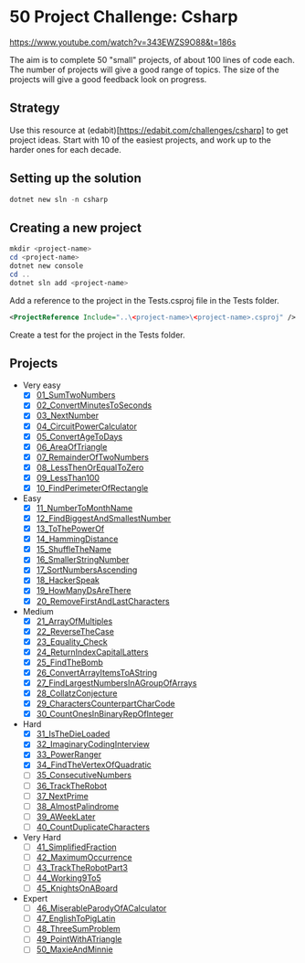 # 50 Project Challenge: Csharp

https://www.youtube.com/watch?v=343EWZS9O88&t=186s

The aim is to complete 50 "small" projects, of about 100 lines of code each.
The number of projects will give a good range of topics.
The size of the projects will give a good feedback look on progress.

## Strategy

Use this resource at (edabit)[https://edabit.com/challenges/csharp] to get project ideas.
Start with 10 of the easiest projects, and work up to the harder ones for each decade.

## Setting up the solution

```powershell
dotnet new sln -n csharp
```

## Creating a new project

```powershell
mkdir <project-name>
cd <project-name>
dotnet new console
cd ..
dotnet sln add <project-name>
```

Add a reference to the project in the Tests.csproj file in the Tests folder.

```xml
<ProjectReference Include="..\<project-name>\<project-name>.csproj" />
```

Create a test for the project in the Tests folder.

## Projects

- Very easy
  - [x] [01_SumTwoNumbers](https://edabit.com/challenge/xfRucdwGksiyjZq4K)
  - [x] [02_ConvertMinutesToSeconds](https://edabit.com/challenge/bizjGL4wyd8PwR4Ke)
  - [x] [03_NextNumber](https://edabit.com/challenge/RzkLShpDgDqG3c45H)
  - [x] [04_CircuitPowerCalculator](https://edabit.com/challenge/L2fwjYi9YixY8kJfK)
  - [x] [05_ConvertAgeToDays](https://edabit.com/challenge/nkkKguC5TgWnBiMLA)
  - [x] [06_AreaOfTriangle](https://edabit.com/challenge/aiaLK9Tg6qc8sLDjv)
  - [x] [07_RemainderOfTwoNumbers](https://edabit.com/challenge/4p5WBxogs2ENAb4Wu)
  - [x] [08_LessThenOrEqualToZero](https://edabit.com/challenge/7KX5NogxnTzrKEd5P)
  - [x] [09_LessThan100](https://edabit.com/challenge/3ZwEJFANGaSpqnzrs)
  - [x] [10_FindPerimeterOfRectangle](https://edabit.com/challenge/5JzZhNdpRkDKsWwFW)

- Easy
  - [x] [11_NumberToMonthName](https://edabit.com/challenge/uevxL5FNM77otyo9Z)
  - [x] [12_FindBiggestAndSmallestNumber](https://edabit.com/challenge/uevxL5FNM77otyo9Z)
  - [x] [13_ToThePowerOf](https://edabit.com/challenge/esARjHfWfdRP6ePEC)
  - [x] [14_HammingDistance](https://edabit.com/challenge/K49LXsoMmS6tXxP7R)
  - [x] [15_ShuffleTheName](https://edabit.com/challenge/c4W4BNymgCC5WkfHp)
  - [x] [16_SmallerStringNumber](https://edabit.com/challenge/uBqpafqjoYNPuQ7Pr)
  - [x] [17_SortNumbersAscending](https://edabit.com/challenge/RocWAnyqu5J4fiZxS)
  - [x] [18_HackerSpeak](https://edabit.com/challenge/7nzfry4P3WrrL7t38)
  - [x] [19_HowManyDsAreThere](https://edabit.com/challenge/YxoGXwpApf9De7y5w)
  - [x] [20_RemoveFirstAndLastCharacters](https://edabit.com/challenge/hjFH2T4Gay7m9ka2m)

- Medium
  - [x] [21_ArrayOfMultiples](https://edabit.com/challenge/2QvnWexKoLfcJkSsc)
  - [x] [22_ReverseTheCase](https://edabit.com/challenge/99oN5igrbXddAjHEL)
  - [x] [23_Equality_Check](https://edabit.com/challenge/Q7g8sfg7DJq6CyMMu)
  - [x] [24_ReturnIndexCapitalLatters](https://edabit.com/challenge/Q7g8sfg7DJq6CyMMu)
  - [x] [25_FindTheBomb](https://edabit.com/challenge/JYEufqRvkusjr5R58)
  - [x] [26_ConvertArrayItemsToAString](https://edabit.com/challenge/hqTYj7NbLnCcjxryi)
  - [x] [27_FindLargestNumbersInAGroupOfArrays](https://edabit.com/challenge/nermqxzovZbfFBC9X)
  - [x] [28_CollatzConjecture](https://edabit.com/challenge/F6m5ZRyzK5fmqTrBG)
  - [x] [29_CharactersCounterpartCharCode](https://edabit.com/challenge/zaokQWNdEudmFWpk7)
  - [x] [30_CountOnesInBinaryRepOfInteger](https://edabit.com/challenge/zn3A3AAzoE7vezw7Q)

- Hard
  - [x] [31_IsTheDieLoaded](https://edabit.com/challenge/nH26ehGyyWw86Nsko)
  - [x] [32_ImaginaryCodingInterview](https://edabit.com/challenge/dZeNE4BJhyNgA99Fq)
  - [x] [33_PowerRanger](https://edabit.com/challenge/McGCFZYn8ikn3GSqz)
  - [x] [34_FindTheVertexOfQuadratic](https://edabit.com/challenge/TH8Y97XYtGgbDW8Qw)
  - [ ] [35_ConsecutiveNumbers](https://edabit.com/challenge/TAZywz6R2hu9tDQWc)
  - [ ] [36_TrackTheRobot](https://edabit.com/challenge/g88PKZrCY6sWPBva7)
  - [ ] [37_NextPrime](https://edabit.com/challenge/FKb8JY75nkaHz7B3F)
  - [ ] [38_AlmostPalindrome](https://edabit.com/challenge/t6R99zCQ7nesR7Rdk)
  - [ ] [39_AWeekLater](https://edabit.com/challenge/y4esBva2cYph5QKg5)
  - [ ] [40_CountDuplicateCharacters](https://edabit.com/challenge/wXCzoLtvvEEYBs3p9)

- Very Hard
  - [ ] [41_SimplifiedFraction](https://edabit.com/challenge/3wT3QcDdfvMR3amjc)
  - [ ] [42_MaximumOccurrence](https://edabit.com/challenge/vtdfueRCmpRGyLAGs)
  - [ ] [43_TrackTheRobotPart3](https://edabit.com/challenge/6S2aJYTjAka94muDT)
  - [ ] [44_Working9To5](https://edabit.com/challenge/rkzH6YsPNgoJjn75i)
  - [ ] [45_KnightsOnABoard](https://edabit.com/challenge/EwAXuk4urzK8WkRGw)

- Expert
  - [ ] [46_MiserableParodyOfACalculator](https://edabit.com/challenge/u2j86CBJibQA5KzQp)
  - [ ] [47_EnglishToPigLatin](https://edabit.com/challenge/u2j86CBJibQA5KzQp)
  - [ ] [48_ThreeSumProblem](https://edabit.com/challenge/wrxoYop5uZKG4nNSb)
  - [ ] [49_PointWithATriangle](https://edabit.com/challenge/F2o3AGSk4NEctvieS)
  - [ ] [50_MaxieAndMinnie](https://edabit.com/challenge/nMW5Tb8odgy3ePvGy)
